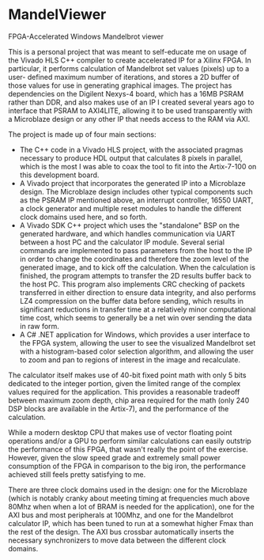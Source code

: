 # MandelViewer
FPGA-Accelerated Windows Mandelbrot viewer

This is a personal project that was meant to self-educate me on usage of the Vivado HLS C++ compiler to create
accelerated IP for a Xilinx FPGA.  In particular, it performs calculation of Mandelbrot set values (pixels) up to a user-
defined maximum number of iterations, and stores a 2D buffer of those values for use in generating graphical images.
The project has dependencies on the Digilent Nexys-4 board, which has a 16MB PSRAM rather than DDR, and also makes use
of an IP I created several years ago to interface that PSRAM to AXI4LITE, allowing it to be used transparently with a
Microblaze design or any other IP that needs access to the RAM via AXI.

The project is made up of four main sections:
- The C++ code in a Vivado HLS project, with the associated pragmas necessary to produce HDL output that calculates 8 pixels
in parallel, which is the most I was able to coax the tool to fit into the Artix-7-100 on this development board.
- A Vivado project that incorporates the generated IP into a Microblaze design.  The Microblaze design includes other
typical components such as the PSRAM IP mentioned above, an interrupt controller, 16550 UART, a clock generator and 
multiple reset modules to handle the different clock domains used here, and so forth.
- A Vivado SDK C++ project which uses the "standalone" BSP on the generated hardware, and which handles communication via UART
between a host PC and the calculator IP module.  Several serial commands are implemented to pass parameters from the host to
the IP in order to change the coordinates and therefore the zoom level of the generated image, and to kick off the calculation.
When the calculation is finished, the program attempts to transfer the 2D results buffer back to the host PC.  This program
also implements CRC checking of packets transferred in either direction to ensure data integrity, and also performs LZ4
compression on the buffer data before sending, which results in significant reductions in transfer time at a relatively
minor computational time cost, which seems to generally be a net win over sending the data in raw form.
- A C# .NET application for Windows, which provides a user interface to the FPGA system, allowing the user to see the
visualized Mandelbrot set with a histogram-based color selection algorithm, and allowing the user to zoom and pan to
regions of interest in the image and recalculate.

The calculator itself makes use of 40-bit fixed point math with only 5 bits dedicated to the integer portion, given the limited
range of the complex values required for the application.  This provides a reasonable tradeoff between maximum zoom depth, chip area
required for the math (only 240 DSP blocks are available in the Artix-7), and the performance of the calculation.

While a modern desktop CPU that makes use of vector floating point operations and/or a GPU to perform similar calculations can
easily outstrip the performance of this FPGA, that wasn't really the point of the exercise.  However, given the slow speed
grade and extremely small power consumption of the FPGA in comparison to the big iron, the performance achieved still feels 
pretty satisfying to me.

There are three clock domains used in the design: one for the Microblaze (which is notably cranky about meeting timing at
frequencies much above 80Mhz when when a lot of BRAM is needed for the application), one for the AXI bus and most peripherals 
at 100Mhz, and one for the Mandelbrot calculator IP, which has been tuned to run at a somewhat higher Fmax than the rest of 
the design.  The AXI bus crossbar automatically inserts the necessary synchronizers to move data between the different clock domains.
